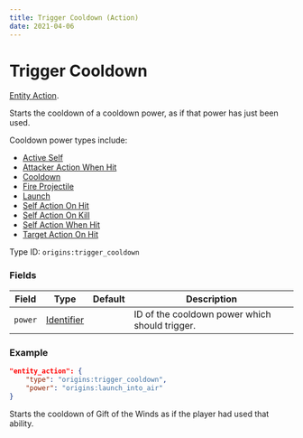 ```yaml
---
title: Trigger Cooldown (Action)
date: 2021-04-06
---
```

# Trigger Cooldown

[Entity Action](../entity_actions.md).

Starts the cooldown of a cooldown power, as if that power has just been used.

Cooldown power types include:

* [Active Self](../power_types/active_self.md)
* [Attacker Action When Hit](../power_types/attacker_action_when_hit.md)
* [Cooldown](../power_types/cooldown.md)
* [Fire Projectile](../power_types/fire_projectile.md)
* [Launch](../power_types/launch.md)
* [Self Action On Hit](../power_types/self_action_on_hit.md)
* [Self Action On Kill](../power_types/self_action_on_kill.md)
* [Self Action When Hit](../power_types/self_action_when_hit.md)
* [Target Action On Hit](../power_types/target_action_on_hit.md)


Type ID: `origins:trigger_cooldown`

### Fields

Field  | Type | Default | Description
-------|------|---------|-------------
`power` | [Identifier](../data_types/identifier.md) | | ID of the cooldown power which should trigger.

### Example
```json
"entity_action": {
  	"type": "origins:trigger_cooldown",
  	"power": "origins:launch_into_air"
}
```
Starts the cooldown of Gift of the Winds as if the player had used that ability.

